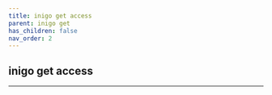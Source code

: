 ```yaml
---
title: inigo get access
parent: inigo get
has_children: false
nav_order: 2
---
```


## inigo get access
---